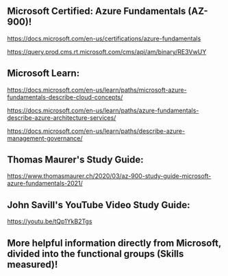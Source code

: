 Microsoft Certified: Azure Fundamentals (AZ-900)!
------------------

https://docs.microsoft.com/en-us/certifications/azure-fundamentals

https://query.prod.cms.rt.microsoft.com/cms/api/am/binary/RE3VwUY

Microsoft Learn:
----------------

https://docs.microsoft.com/en-us/learn/paths/microsoft-azure-fundamentals-describe-cloud-concepts/

https://docs.microsoft.com/en-us/learn/paths/azure-fundamentals-describe-azure-architecture-services/

https://docs.microsoft.com/en-us/learn/paths/describe-azure-management-governance/

Thomas Maurer's Study Guide:  
-------------------

https://www.thomasmaurer.ch/2020/03/az-900-study-guide-microsoft-azure-fundamentals-2021/

John Savill's YouTube Video Study Guide:  
-------------------

https://youtu.be/tQp1YkB2Tgs

More helpful information directly from Microsoft, divided into the functional groups (Skills measured)!
-------------------
